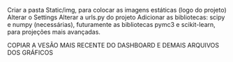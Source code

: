 Criar a pasta Static/img, para colocar as imagens estáticas (logo do projeto)
Alterar o Settings
Alterar a urls.py do projeto
Adicionar as bibliotecas: scipy e numpy (necessárias), futuramente as bibliotecas pymc3 e scikit-learn, para projeções mais avançadas.

COPIAR A VESÃO MAIS RECENTE DO DASHBOARD E DEMAIS ARQUIVOS DOS GRÁFICOS
